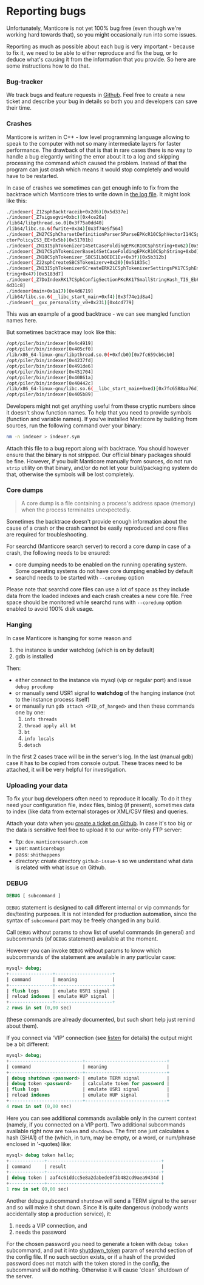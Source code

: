 # Reporting bugs

Unfortunately, Manticore is not yet 100% bug free (even though we're working hard towards that), so you might occasionally run into some issues.

Reporting as much as possible about each bug is very important - because to fix it, we need to be able to either reproduce and fix the bug, or to deduce what's causing it from the information that you provide. So here are some instructions how to do that.

### Bug-tracker
We track bugs and feature requests in [Github](https://github.com/manticoresoftware/manticore/issues). Feel free to create a new ticket and describe your bug in details so both you and developers can save their time.

### Crashes
Manticore is written in C++ - low level programming language allowing to speak to the computer with not so many intermediate layers for faster performance. The drawback of that is that in rare cases there is no way to handle a bug elegantly writing the error about it to a log and skipping processing the command which caused the problem. Instead of that the program can just crash which means it would stop completely and would have to be restarted.

In case of crashes we sometimes can get enough info to fix from the backtrace which Manticore tries to write down in [the log file](Logging/Server_logging.md). It might look like this:

```bash
./indexer(_Z12sphBacktraceib+0x2d6)[0x5d337e]
./indexer(_Z7sigsegvi+0xbc)[0x4ce26a]
/lib64/libpthread.so.0[0x3f75a0dd40]
/lib64/libc.so.6(fwrite+0x34)[0x3f74e5f564]
./indexer(_ZN27CSphCharsetDefinitionParser5ParseEPKcR10CSphVectorI14CSphRemapRange16CSphVe
ctorPolicyIS3_EE+0x5b)[0x51701b]
./indexer(_ZN13ISphTokenizer14SetCaseFoldingEPKcR10CSphString+0x62)[0x517e4c]
./indexer(_ZN17CSphTokenizerBase14SetCaseFoldingEPKcR10CSphString+0xbd)[0x518283]
./indexer(_ZN18CSphTokenizer_SBCSILb0EEC1Ev+0x3f)[0x5b312b]
./indexer(_Z22sphCreateSBCSTokenizerv+0x20)[0x51835c]
./indexer(_ZN13ISphTokenizer6CreateERK21CSphTokenizerSettingsPK17CSphEmbeddedFilesR10CSphS
tring+0x47)[0x5183d7]
./indexer(_Z7DoIndexRK17CSphConfigSectionPKcRK17SmallStringHash_TIS_EbP8_IO_FILE+0x494)[0x
4d31c8]
./indexer(main+0x1a17)[0x4d6719]
/lib64/libc.so.6(__libc_start_main+0xf4)[0x3f74e1d8a4]
./indexer(__gxx_personality_v0+0x231)[0x4cd779]
```

This was an example of a good backtrace - we can see mangled function
names here.

But sometimes backtrace may look like this:
```bash
/opt/piler/bin/indexer[0x4c4919]
/opt/piler/bin/indexer[0x405cf0]
/lib/x86_64-linux-gnu/libpthread.so.0(+0xfcb0)[0x7fc659cb6cb0]
/opt/piler/bin/indexer[0x4237fd]
/opt/piler/bin/indexer[0x491de6]
/opt/piler/bin/indexer[0x451704]
/opt/piler/bin/indexer[0x40861a]
/opt/piler/bin/indexer[0x40442c]
/lib/x86_64-linux-gnu/libc.so.6(__libc_start_main+0xed)[0x7fc6588aa76d]
/opt/piler/bin/indexer[0x405b89]
```

Developers might not get anything useful from these cryptic numbers since it doesn't show function names. To help that you need to provide symbols (function and variable names). If you've installed Manticore by building from sources, run the following command over your binary:
```bash
nm -n indexer > indexer.sym
```

Attach this file to a bug report along with backtrace. You should however ensure that the binary is not stripped. Our official binary packages should be fine. However, if you built Manticore manually from sources, do not run `strip` utility on that binary, and/or do not let your build/packaging system do that, otherwise the symbols will be lost completely.

### Core dumps

> A core dump is a file containing a process's address space (memory) when the process terminates unexpectedly.

Sometimes the backtrace doesn't provide enough information about the cause of a crash or the crash cannot be easily reproduced and core files are required for troubleshooting.

For searchd (Manticore search server) to record a core dump in case of a crash, the following needs to be ensured:

* core dumping needs to be enabled on the running operating system. Some operating systems do not have core dumping enabled by default
* searchd needs to be started with `--coredump` option

Please note that searchd core files can use a lot of space as they include data from the loaded indexes and each crash creates a new core file. Free space should be monitored while searchd runs with `--coredump` option enabled to avoid 100% disk usage.

### Hanging

In case Manticore is hanging for some reason and 
1) the instance is under watchdog (which is on by default)
2) gdb is installed
  
Then: 

* either connect to the instance via mysql (vip or regular port) and issue `debug procdump`  
* or manually send USR1 signal to **watchdog** of the hanging instance (not to the instance process itself)
* or manually run `gdb attach <PID_of_hanged>` and then these commands one by one:
  1. `info threads`
  2. `thread apply all bt`
  3. `bt`
  4. `info locals`
  5. `detach`
  
In the first 2 cases trace will be in the server's log. In the last (manual gdb) case it has to be copied from console output. These traces need to be attached, it will be very helpful for investigation.

### Uploading your data

To fix your bug developers often need to reproduce it locally. To do it they need your configuration file, index files, binlog (if present), sometimes data to index (like data from external storages or XML/CSV files) and queries.

Attach your data when you [create a ticket on Github](https://github.com/manticoresoftware/manticoresearch/issues/new). In case it's too big or the data is sensitive feel free to upload it to our write-only FTP server:

* ftp: `dev.manticoresearch.com`
* user: `manticorebugs`
* pass: `shithappens`
* directory: create directory `github-issue-N` so we understand what data is related with what issue on Github.

### DEBUG

```sql
DEBUG [ subcommand ]
```

`DEBUG` statement is designed to call different internal or vip commands for dev/testing purposes. It is not intended for production automation, since the syntax of `subcommand` part may be freely changed in any build.

Call `DEBUG` without params to show list of useful commands (in general) and subcommands (of `DEBUG` statement) available at the moment.

However you can invoke `DEBUG` without params to know which subcommands of the statement are available in any particular case:

```sql
mysql> debug;
+----------------+---------------------+
| command        | meaning             |
+----------------+---------------------+
| flush logs     | emulate USR1 signal |
| reload indexes | emulate HUP signal  |
+----------------+---------------------+
2 rows in set (0,00 sec)
```

(these commands are already documented, but such short help just remind about them).

If you connect via 'VIP' connection (see [listen](Server_settings/Searchd.md#listen) for details) the output might be a bit different:

```sql
mysql> debug;
+---------------------------+------------------------------+
| command                   | meaning                      |
+---------------------------+------------------------------+
| debug shutdown <password> | emulate TERM signal          |
| debug token <password>    | calculate token for password |
| flush logs                | emulate USR1 signal          |
| reload indexes            | emulate HUP signal           |
+---------------------------+------------------------------+
4 rows in set (0,00 sec)
```

Here you can see additional commands available only in the current context (namely, if you connected on a VIP port). Two additional subcommands available right now are `token` and `shutdown`. The first one just calculates a hash (SHA1) of the <password> (which, in turn, may be empty, or a word, or num/phrase enclosed in '-quotes) like:

```sql
mysql> debug token hello;
+-------------+------------------------------------------+
| command     | result                                   |
+-------------+------------------------------------------+
| debug token | aaf4c61ddcc5e8a2dabede0f3b482cd9aea9434d |
+-------------+------------------------------------------+
1 row in set (0,00 sec)
```

Another debug subcommand `shutdown` will send a TERM signal to the server and so will make it shut down. Since it is quite dangerous (nobody wants accidentally stop a production service), it:
1. needs a VIP connection, and 
2. needs the password

For the chosen password you need to generate a token with `debug token` subcommand, and put it into [shutdown_token](Server_settings/Searchd.md#shutdown_token) param of searchd section of the config file. If no such section exists, or if a hash of the provided password  does not match with the token stored in the config, the subcommand will do nothing. Otherwise it will cause 'clean' shutdown of the server.
